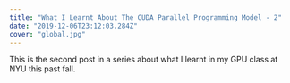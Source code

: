 ```yaml
---
title: "What I Learnt About The CUDA Parallel Programming Model - 2"
date: "2019-12-06T23:12:03.284Z"
cover: "global.jpg"
---
```


This is the second post in a series about what I learnt in my GPU class at NYU this past fall.

